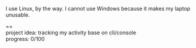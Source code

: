 I use Linux, by the way. I cannot use Windows because it makes my laptop unusable.

== <br>
project idea: tracking my activity base on cli/console <br>
progress: 0/100
